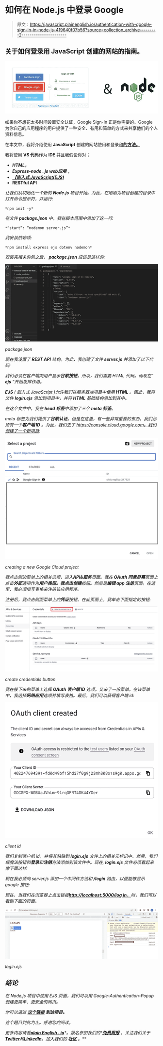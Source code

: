 # 如何在 Node.js 中登录 Google

> 原文：<https://javascript.plainenglish.io/authentication-with-google-sign-in-in-node-js-419640f07b56?source=collection_archive---------2----------------------->

## 关于如何登录用 JavaScript 创建的网站的指南。

![](img/68477f387d986b0b47065544d80ef398.png)

如果你不想花太多时间设置安全认证，Google Sign-In 正是你需要的。Google 为你自己的应用程序的用户提供了一种安全、有用和简单的方式来共享他们的个人资料信息。

在本文中，我将介绍使用 **JavaScript** 创建的网站使用和登录[和**的方法。**](https://developers.google.com/identity/sign-in/web/sign-in)

我将使用 **VS 代码**作为 **IDE** 并且我假设你对；

*   ***HTML，***
*   ***Express-node . js web******应用*** ，
*   [***【嵌入式 JavaScript(EJS)***](https://ejs.co/)
*   ****RESTful API****

*让我们从初始化一个新的 **Node.js** 项目开始。为此，在刚刚为项目创建的目录中打开命令提示符，并运行:*

```
*npm init -y*
```

*在文件 **package.json** 中，我在脚本范围中添加了这一行:*

```
*“start”: “nodemon server.js”*
```

*我安装依赖项:*

```
*npm install express ejs dotenv nodemon*
```

*安装完相关的包之后， **package.json** 应该是这样的:*

*![](img/0cf185ab893c6d0dd583f2b779293b18.png)*

*package.json*

*现在我设置了 **REST API** 结构。为此，我创建了文件 **server.js** 并添加了以下代码:*

*我们必须在客户端向用户显示**谷歌按钮**。所以，我们需要 HTML 代码。而现在“ **ejs** ”开始发挥作用。*

***EJS** ( *嵌入式 JavaScript* )允许我们在服务器端项目中使用 **HTML** 。因此，我将文件 **login.ejs** 添加到项目中，并将 **HTML** 基础结构添加到其中。*

*在这个文件中，我在 **head 标签**中添加了三个 **meta 标签**。*

*meta 标签为我们提供了**谷歌认证**。但是在这里，有一些非常重要的东西。我们必须有一个**客户端 ID** 。为此，我们去了 https://console.cloud.google.com。我们创建了一个新项目:*

*![](img/5fe0174a786dcc09455883544a43a066.png)*

*creating a new Google Cloud project*

*我点击侧边菜单上的相关选项，进入**API&服务**页面。我在 **OAuth 同意屏幕**页面上点击**外部**选项作为**用户类型。**我点击**创建**按钮。然后是**编辑 app 注册**页面。在这里，我必须填写表格来注册该应用程序。*

*注册后，我点击侧面菜单上的**凭证**按钮。在此页面上，我单击下面指定的按钮:*

*![](img/913009e33b35f81a74a731ee8d6e6f98.png)*

*create credentials button*

*我在接下来的菜单上选择 **OAuth 客户端 ID** 选项。又来了一份菜单。在该菜单中，我选择**网络应用**选项并填写表格。最后，我们可以获得客户端 id:*

*![](img/7e9cc8070e87cac14c2ed147ca45a5f3.png)*

*client id*

*我们复制客户机 id，并将其粘贴到 **login.ejs** 文件上的相关元标记中。然后，我们将魔法按钮和**登录**和**注销**方法添加到该文件中。现在, **login.ejs** 文件必须看起来像下面这样:*

*现在我必须向 server.js 添加一个中间件方法和 **/login** 路由，以便能够显示 google 按钮:*

*现在，当我们在浏览器上点击链接[**http://localhost:5000/log in**，](http://localhost:5000/login,)时，我们可以看到下面的页面。*

*![](img/b90f37228469fc1ea353a0f17824db23.png)*

*login.ejs*

## *结论*

*在 Node.js 项目中使用 EJS 页面，我们可以用 Google-Authentication-Popup 创建更简单、更安全的网页。*

*你可以通过 [**这个链接**](https://github.com/azizkale/google-signin-nodejs-project) **到达项目。***

*这个题目到此为止。感谢您的阅读。*

**更多内容请看*[***plain English . io***](https://plainenglish.io/)*。报名参加我们的**[***免费周报***](http://newsletter.plainenglish.io/) *。关注我们关于*[***Twitter***](https://twitter.com/inPlainEngHQ)*和*[***LinkedIn***](https://www.linkedin.com/company/inplainenglish/)*。加入我们的* [***社区***](https://discord.gg/GtDtUAvyhW) *。***